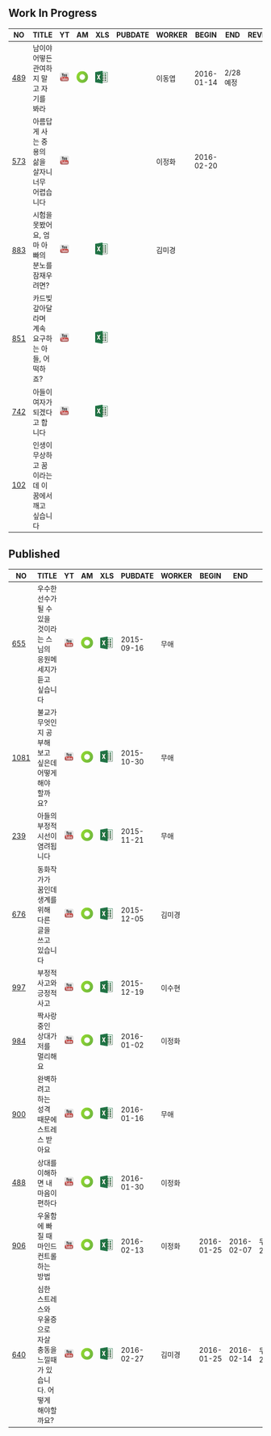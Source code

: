 ## Work In Progress

| NO | TITLE         | YT | AM | XLS | PUBDATE | WORKER | BEGIN | END | REVIEW | NOTE |
|----| ------------- |----|----|-----|---------|--------|-------|-----|--------|------|
| [489](sub/489) | 남이야 어떻든 관여하지 말고 자기를 봐라 | [<img src=img/youtube.png width=25>](https://youtu.be/IOk5cZ9psBs) | [<img src=img/amara.png width=25>](http://amara.org/en/videos/FvWS4splyJkN) | [![](img/excel.png)](https://github.com/jungtosociety/dharma-qna/raw/master/sub/489/en-489-look-within-yourself.xlsx) |  | 이동엽 | 2016-01-14 | 2/28 예정 |  | 한영대본 |
| [573](sub/573) | 아름답게 사는 중용의 삶을 살자니 너무 어렵습니다 | [<img src=img/youtube.png width=25>](https://youtu.be/giNoXr2pAfQ) |  |  |  | 이정화 | 2016-02-20 |  |  | 한글대본 |
| [883](sub/883) | 시험을 못봤어요, 엄마 아빠의 분노를 잠재우려면? | [<img src=img/youtube.png width=25>](https://youtu.be/5OZ-v8lwumo) |  | [![](img/excel.png)](https://github.com/jungtosociety/dharma-qna/raw/master/sub/883/883-exam.xlsx) |  | 김미경 |  |  |  | 한영대본 |
| [851](sub/851) | 카드빚 갚아달라며 계속 요구하는 아들, 어떡하죠? | [<img src=img/youtube.png width=25>](https://youtu.be/1tMErMTUwks) |  | [![](img/excel.png)](https://github.com/jungtosociety/dharma-qna/raw/master/sub/851/851-card-debt.xlsx) |  |  |  |  |  | 한영대본 |
| [742](sub/742) | 아들이 여자가 되겠다고 합니다 | [<img src=img/youtube.png width=25>](https://youtu.be/YHuR4TIUL7U) |  | [![](img/excel.png)](https://github.com/jungtosociety/dharma-qna/raw/master/sub/742/742-sexual-identity.xlsx) |  |  |  |  |  |  |
| [102](sub/102) | 인생이 무상하고 꿈이라는데 이 꿈에서 깨고 싶습니다 |  |  |  |  |  |  |  |  |  |
## Published

| NO | TITLE         | YT | AM | XLS | PUBDATE | WORKER | BEGIN | END | REVIEW | NOTE |
|----| ------------- |----|----|-----|---------|--------|-------|-----|--------|------|
| [655](sub/655) | 우수한 선수가 될 수 있을 것이라는 스님의 응원메세지가 듣고 싶습니다 | [<img src=img/youtube.png width=25>](https://youtu.be/NzMGrgklWyA) | [<img src=img/amara.png width=25>](http://amara.org/en/videos/BwcgJu4Zj4rz) | [![](img/excel.png)](https://github.com/jungtosociety/dharma-qna/raw/master/sub/655/en-655-good-athelete.xlsx) | 2015-09-16 | 무애 |  |  |  |  |
| [1081](sub/1081) | 불교가 무엇인지 공부해 보고 싶은데 어떻게 해야 할까요? | [<img src=img/youtube.png width=25>](https://youtu.be/yp_X0KQPqyg) | [<img src=img/amara.png width=25>](http://amara.org/en/videos/uiPC1tlJOjk6) | [![](img/excel.png)](https://github.com/jungtosociety/dharma-qna/raw/master/sub/1081/en-1081-buddhism.xlsx) | 2015-10-30 | 무애 |  |  |  |  |
| [239](sub/239) | 아들의 부정적 시선이 염려됩니다 | [<img src=img/youtube.png width=25>](https://youtu.be/PdiVY7Y9KNk) | [<img src=img/amara.png width=25>](http://amara.org/en/videos/WrL0SB21tD0j) | [![](img/excel.png)](https://github.com/jungtosociety/dharma-qna/raw/master/sub/239/en-239-pessimistic-son.xlsx) | 2015-11-21 | 무애 |  |  |  |  |
| [676](sub/676) | 동화작가가 꿈인데 생계를 위해 다른 글을 쓰고 있습니다 | [<img src=img/youtube.png width=25>](https://youtu.be/y188f7eU1TU) | [<img src=img/amara.png width=25>](http://amara.org/en/videos/EroiuPGgpght) | [![](img/excel.png)](https://github.com/jungtosociety/dharma-qna/raw/master/sub/676/en-676-fairy-tale-author.xlsx) | 2015-12-05 | 김미경 |  |  |  |  |
| [997](sub/997) | 부정적 사고와 긍정적 사고 | [<img src=img/youtube.png width=25>](https://youtu.be/ScaKEct3C5c) | [<img src=img/amara.png width=25>](http://amara.org/en/videos/F8lxMlmZ92d4) | [![](img/excel.png)](https://github.com/jungtosociety/dharma-qna/raw/master/sub/997/en-997-negative-thinking.xlsx) | 2015-12-19 | 이수현 |  |  |  |  |
| [984](sub/984) | 짝사랑 중인 상대가 저를 멀리해요 | [<img src=img/youtube.png width=25>](https://youtu.be/dSGAi_avjss) | [<img src=img/amara.png width=25>](http://amara.org/en/videos/mGPueCA5DmIz) | [![](img/excel.png)](https://github.com/jungtosociety/dharma-qna/raw/master/sub/984/en-984-crush.xlsx) | 2016-01-02 | 이정화 |  |  |  |  |
| [900](sub/900) | 완벽하려고 하는 성격 때문에 스트레스 받아요 | [<img src=img/youtube.png width=25>](https://youtu.be/utumcS1iGvM) | [<img src=img/amara.png width=25>](http://amara.org/en/videos/EkaeX3zDKXeC) | [![](img/excel.png)](https://github.com/jungtosociety/dharma-qna/raw/master/sub/900/en-900-perfectionism.xlsx) | 2016-01-16 | 무애 |  |  |  |  |
| [488](sub/488) | 상대를 이해하면 내 마음이 편하다 | [<img src=img/youtube.png width=25>](https://youtu.be/AUg_2sNt5qc) | [<img src=img/amara.png width=25>](http://amara.org/en/videos/3t6ocMUzw4YG) | [![](img/excel.png)](https://github.com/jungtosociety/dharma-qna/raw/master/sub/488/en-488-understand.xlsx) | 2016-01-30 | 이정화 |  |  |  |  |
| [906](sub/906) | 우울함에 빠질 때 마인드 컨트롤 하는 방법 | [<img src=img/youtube.png width=25>](https://youtu.be/PQomKbgB45w) | [<img src=img/amara.png width=25>](http://amara.org/en/videos/hjbgLzfe8XBV) | [![](img/excel.png)](https://github.com/jungtosociety/dharma-qna/raw/master/sub/906/en-906-depression.xlsx) | 2016-02-13 | 이정화 | 2016-01-25 | 2016-02-07 | 무애 2016/2/14 |  |
| [640](sub/640) | 심한 스트레스와 우울증으로 자살 충동을 느낄때가 있습니다. 어떻게 해야할까요? | [<img src=img/youtube.png width=25>](https://youtu.be/z6lxOZF2Wgk) | [<img src=img/amara.png width=25>](http://amara.org/en/videos/w8ymWLXzTcyF) | [![](img/excel.png)](https://github.com/jungtosociety/dharma-qna/raw/master/sub/640/en-640-suicidal-impulse.xlsx) | 2016-02-27 | 김미경 | 2016-01-25 | 2016-02-14 | 무애 2016/2/20 |  |

